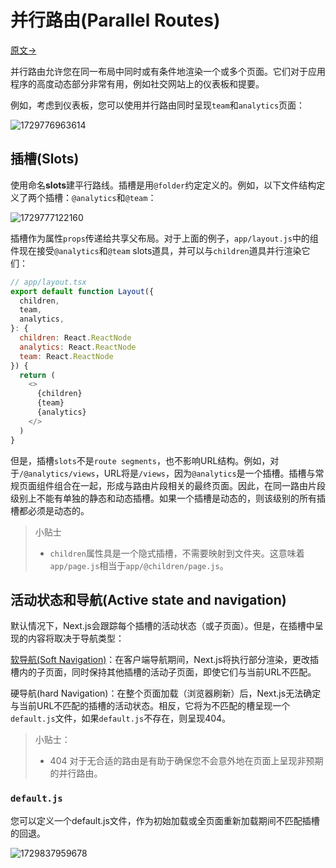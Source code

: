 # 并行路由(Parallel Routes)

[原文->](https://nextjs.org/docs/app/building-your-application/routing/parallel-routes)

并行路由允许您在同一布局中同时或有条件地渲染一个或多个页面。它们对于应用程序的高度动态部分非常有用，例如社交网站上的仪表板和提要。

例如，考虑到仪表板，您可以使用并行路由同时呈现`team`和`analytics`页面：

![1729776963614](images/10_Parallel_Routes/1729776963614.png)

## 插槽(Slots)

使用命名**slots**建平行路线。插槽是用`@folder`约定定义的。例如，以下文件结构定义了两个插槽：`@analytics`和`@team`：

![1729777122160](images/10_Parallel_Routes/1729777122160.png)

插槽作为属性`props`传递给共享父布局。对于上面的例子，`app/layout.js`中的组件现在接受`@analytics`和`@team` slots道具，并可以与`children`道具并行渲染它们：

```javascript
// app/layout.tsx
export default function Layout({
  children,
  team,
  analytics,
}: {
  children: React.ReactNode
  analytics: React.ReactNode
  team: React.ReactNode
}) {
  return (
    <>
      {children}
      {team}
      {analytics}
    </>
  )
}
```

但是，插槽`slots`不是`route segments`，也不影响URL结构。例如，对于`/@analytics/views`，URL将是`/views`，因为`@analytics`是一个插槽。插槽与常规页面组件组合在一起，形成与路由片段相关的最终页面。因此，在同一路由片段级别上不能有单独的静态和动态插槽。如果一个插槽是动态的，则该级别的所有插槽都必须是动态的。

> 小贴士
>
> - `children`属性具是一个隐式插槽，不需要映射到文件夹。这意味着`app/page.js`相当于`app/@children/page.js`。

## 活动状态和导航(Active state and navigation)

默认情况下，Next.js会跟踪每个插槽的活动状态（或子页面）。但是，在插槽中呈现的内容将取决于导航类型：

[软导航(Soft Navigation)](./3_Linking_And_Navigating.md#3_Linking_And_Navigating.md#5-软导航soft-navigation)：在客户端导航期间，Next.js将执行部分渲染，更改插槽内的子页面，同时保持其他插槽的活动子页面，即使它们与当前URL不匹配。

硬导航(hard Navigation)：在整个页面加载（浏览器刷新）后，Next.js无法确定与当前URL不匹配的插槽的活动状态。相反，它将为不匹配的槽呈现一个`default.js`文件，如果`default.js`不存在，则呈现404。

> 小贴士：
>
> - 404 对于无合适的路由是有助于确保您不会意外地在页面上呈现非预期的并行路由。


### `default.js`

您可以定义一个default.js文件，作为初始加载或全页面重新加载期间不匹配插槽的回退。

![1729837959678](images/10_Parallel_Routes/1729837959678.png)
